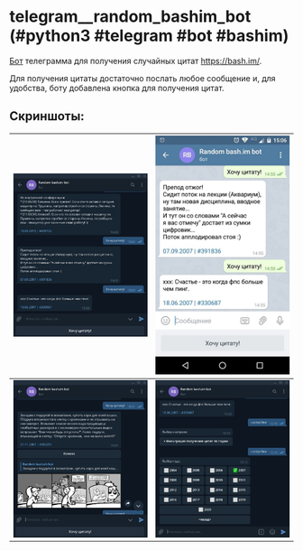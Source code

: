 # telegram__random_bashim_bot (#python3 #telegram #bot #bashim)

[Бот](https://telegram.me/random_bashim_bot) телеграмма для получения случайных цитат https://bash.im/.

Для получения цитаты достаточно послать любое сообщение и, для удобства, боту добавлена кнопка для получения цитат. 

## Скриншоты:


| ![screenshots/screenshot_1.jpg](screenshots/screenshot_1.jpg) | ![screenshots/screenshot_2.jpg](screenshots/screenshot_2.jpg) | 
| --- | ---  |
| ![screenshots/screenshot_comics.jpg](screenshots/screenshot_comics.jpg) | ![screenshots/screenshot_settings.jpg](screenshots/screenshot_settings.jpg) |
